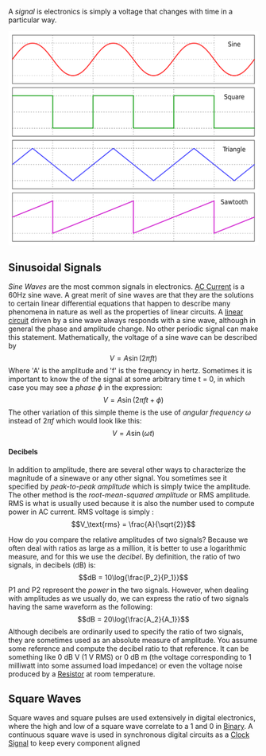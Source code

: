 
A *signal* is electronics is simply a voltage that changes with time in a particular way. 

![](../Attachments/Pasted%20image%2020230120195416.png)

## Sinusoidal Signals

*Sine Waves* are the most common signals in electronics. [AC Current](Electricity.md) is a 60Hz sine wave. A great merit of sine waves are that they are the solutions to certain linear differential equations that happen to describe many phenomena in nature as well as the properties of linear circuits. A [linear circuit](Electric%20Circuit.md) driven by a sine wave always responds with a sine wave, although in general the phase and amplitude change. No other periodic signal can make this statement. Mathematically, the voltage of a sine wave can be described by
$$V = A\sin(2\pi f t)$$
Where 'A' is the amplitude and 'f' is the frequency in hertz. Sometimes it is important to know the of the signal at some arbitrary time t = 0, in which case you may see a *phase* $\phi$ in the expression:
$$V = A\sin(2\pi f t + \phi)$$
The other variation of this simple theme is the use of *angular frequency* $\omega$ instead of $2\pi f$ which would look like this:
$$V = A\sin(\omega t)$$

#### Decibels

In addition to amplitude, there are several other ways to characterize the magnitude of a sinewave or any other signal. You sometimes see it specified by *peak-to-peak amplitude* which is simply twice the amplitude. The other method is the *root-mean-squared amplitude* or RMS amplitude. RMS is what is usually used because it is also the number used to compute power in AC current. RMS voltage is simply :
$$V_\text{rms} = \frac{A}{\sqrt{2}}$$

 How do you compare the relative amplitudes of two signals? Because we often deal with ratios as large as a million, it is better to use a logarithmic measure, and for this we use the *decibel*. By definition, the ratio of two signals, in decibels (dB) is:
 $$dB = 10\log{\frac{P_2}{P_1}}$$
 P1 and P2 represent the *power* in the two signals. However, when dealing with amplitudes as we usually do, we can express the ratio of two signals having the same waveform as the following:
 $$dB = 20\log{\frac{A_2}{A_1}}$$
Although decibels are ordinarily used to specify the ratio of two signals, they are sometimes used as an absolute measure of amplitude. You assume some reference and compute the decibel ratio to that reference. It can be something like 0 dB V (1 V RMS) or 0 dB m (the voltage corresponding to 1 milliwatt into some assumed load impedance) or even the voltage noise produced by a [Resistor](Analog/Resistors.md) at room temperature.


## Square Waves

Square waves and square pulses are used extensively in digital electronics, where the high and low of a square wave correlate to a 1 and 0 in [Binary](Digital/Binary.md). A continuous square wave is used in synchronous digital circuits as a [Clock Signal](Digital/Clock%20Signal.md) to keep every component aligned